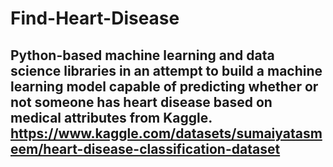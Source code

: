# Find-Heart-Disease
## Python-based machine learning and data science libraries in an attempt to build a machine learning model capable of predicting whether or not someone has heart disease based on medical attributes from Kaggle. https://www.kaggle.com/datasets/sumaiyatasmeem/heart-disease-classification-dataset

